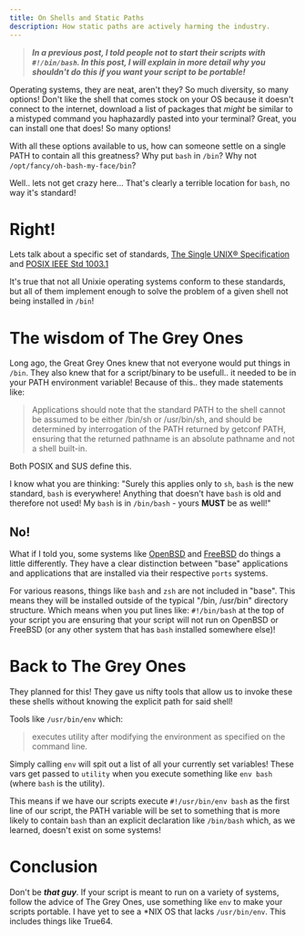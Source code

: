 ```yaml
---
title: On Shells and Static Paths
description: How static paths are actively harming the industry.
---
```


> ***In a previous post, I told people not to start their scripts with
`#!/bin/bash`. In this post, I will explain in more detail why you
shouldn't do this if you want your script to be portable!***

Operating systems, they are neat, aren't they? So much diversity, so
many options! Don't like the shell that comes stock on your OS because
it doesn't connect to the internet, download a list of packages that
*might* be similar to a mistyped command you haphazardly pasted into
your terminal? Great, you can install one that does! So many options!

With all these options available to us, how can someone settle on a
single PATH to contain all this greatness? Why put `bash` in `/bin`?
Why not `/opt/fancy/oh-bash-my-face/bin`?

Well.. lets not get crazy here... That's clearly a terrible location
for `bash`, no way it's standard!

# Right!

Lets talk about a specific set of standards, [The Single UNIX®
Specification](http://pubs.opengroup.org/onlinepubs/7990989775/index.html)
and [POSIX IEEE Std 1003.1](http://pubs.opengroup.org/onlinepubs/9699919799/)

It's true that not all Unixie operating systems conform to these
standards, but all of them implement enough to solve the problem of a
given shell not being installed in `/bin`!

# The wisdom of The Grey Ones

Long ago, the Great Grey Ones knew that not everyone would put things
in `/bin`. They also knew that for a script/binary to be usefull.. it
needed to be in your PATH environment variable! Because of this.. they
made statements like: 

> Applications should note that the standard PATH to the shell cannot
be assumed to be either /bin/sh or /usr/bin/sh, and should be
determined by interrogation of the PATH returned by getconf PATH,
ensuring that the returned pathname is an absolute pathname and not a
shell built-in.

Both POSIX and SUS define this.

I know what you are thinking: "Surely this applies only to `sh`, `bash`
is the new standard, `bash` is everywhere! Anything that doesn't have
`bash` is old and therefore not used! My `bash` is in `/bin/bash` -
yours **MUST** be as well!" 

## No!

What if I told you, some systems like [OpenBSD](http://openbsd.org) and
[FreeBSD](http://freebsd.org) do things a little differently. They have
a clear distinction between "base" applications and applications that
are installed via their respective `ports` systems.

For various reasons, things like `bash` and `zsh` are not included in
"base". This means they will be installed outside of the typical "/bin,
/usr/bin" directory structure. Which means when you put lines like:
`#!/bin/bash` at the top of your script you are ensuring that your
script will not run on OpenBSD or FreeBSD (or any other system that has
`bash` installed somewhere else)!

# Back to The Grey Ones

They planned for this! They gave us nifty tools that allow us to
invoke these these shells without knowing the explicit path for said
shell!

Tools like `/usr/bin/env` which:

> executes utility after modifying the environment as specified on the
command line.

Simply calling `env` will spit out a list of all your currently set
variables! These vars get passed to `utility` when you execute
something like `env bash` (where `bash` is the utility).

This means if we have our scripts execute `#!/usr/bin/env bash` as the
first line of our script, the PATH variable will be set to something
that is more likely to contain `bash` than an explicit declaration
like `/bin/bash` which, as we learned, doesn't exist on some systems!

# Conclusion

Don't be ***that guy***. If your script is meant to run on a variety
of systems, follow the advice of The Grey Ones, use something like
`env` to make your scripts portable. I have yet to see a *NIX OS that
lacks `/usr/bin/env`. This includes things like True64.

